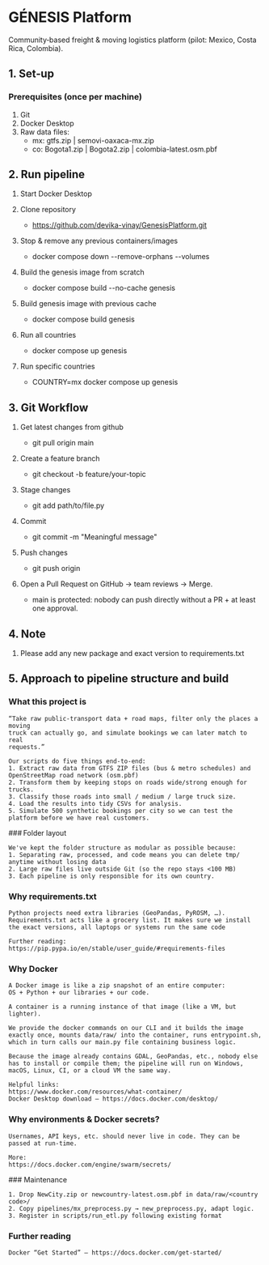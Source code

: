 # GÉNESIS Platform

Community‑based freight & moving logistics platform (pilot: Mexico, Costa Rica, Colombia).

## 1. Set‑up

### Prerequisites (once per machine)
1. Git
2. Docker Desktop
3. Raw data files:
    - mx: gtfs.zip | semovi-oaxaca-mx.zip
    - co: Bogota1.zip | Bogota2.zip | colombia-latest.osm.pbf

## 2. Run pipeline
1. Start Docker Desktop 

2. Clone repository
    - https://github.com/devika-vinay/GenesisPlatform.git

3. Stop & remove any previous containers/images 
    - docker compose down --remove-orphans --volumes

4. Build the genesis image from scratch 
    - docker compose build --no-cache genesis

5. Build genesis image with previous cache
    - docker compose build genesis

6. Run all countries 
    - docker compose up genesis

7. Run specific countries 
    - COUNTRY=mx docker compose up genesis

## 3. Git Workflow
1. Get latest changes from github
    - git pull origin main

2. Create a feature branch
    - git checkout -b feature/your-topic

3. Stage changes
    - git add path/to/file.py

4. Commit
    - git commit -m "Meaningful message"

5. Push changes
    - git push origin <branch name>

6. Open a Pull Request on GitHub → team reviews → Merge.
    - main is protected: nobody can push directly without a PR + at least one approval.

## 4. Note
1. Please add any new package and exact version to requirements.txt

## 5. Approach to pipeline structure and build

### What this project is
```
“Take raw public‑transport data + road maps, filter only the places a moving
truck can actually go, and simulate bookings we can later match to real
requests.”

Our scripts do five things end‑to‑end:
1. Extract raw data from GTFS ZIP files (bus & metro schedules) and OpenStreetMap road network (osm.pbf)
2. Transform them by keeping stops on roads wide/strong enough for trucks.
3. Classify those roads into small / medium / large truck size.
4. Load the results into tidy CSVs for analysis.
5. Simulate 500 synthetic bookings per city so we can test the platform before we have real customers.
```

### Folder layout 
```
We've kept the folder structure as modular as possible because:
1. Separating raw, processed, and code means you can delete tmp/ anytime without losing data
2. Large raw files live outside Git (so the repo stays <100 MB)
3. Each pipeline is only responsible for its own country.
```

### Why requirements.txt
```
Python projects need extra libraries (GeoPandas, PyROSM, …). Requirements.txt acts like a grocery list. It makes sure we install the exact versions, all laptops or systems run the same code

Further reading: https://pip.pypa.io/en/stable/user_guide/#requirements-files
```

### Why Docker
```
A Docker image is like a zip snapshot of an entire computer:
OS + Python + our libraries + our code.

A container is a running instance of that image (like a VM, but lighter).

We provide the docker commands on our CLI and it builds the image exactly once, mounts data/raw/ into the container, runs entrypoint.sh, which in turn calls our main.py file containing business logic.

Because the image already contains GDAL, GeoPandas, etc., nobody else has to install or compile them; the pipeline will run on Windows, macOS, Linux, CI, or a cloud VM the same way.

Helpful links:
https://www.docker.com/resources/what-container/
Docker Desktop download – https://docs.docker.com/desktop/
```

### Why environments & Docker secrets?
```
Usernames, API keys, etc. should never live in code. They can be passed at run‑time.

More:
https://docs.docker.com/engine/swarm/secrets/
```

### Maintenance
```
1. Drop NewCity.zip or newcountry-latest.osm.pbf in data/raw/<country code>/
2. Copy pipelines/mx_preprocess.py → new_preprocess.py, adapt logic.
3. Register in scripts/run_etl.py following existing format
```

### Further reading 
```
Docker “Get Started” – https://docs.docker.com/get-started/
```




